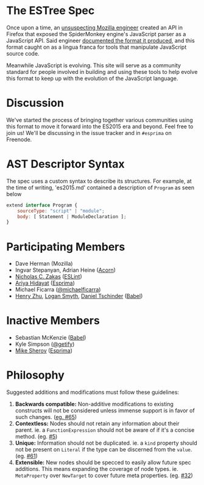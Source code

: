 # The ESTree Spec

Once upon a time, an [unsuspecting Mozilla engineer](http://calculist.org) created an API in Firefox that exposed the SpiderMonkey engine's JavaScript parser as a JavaScript API. Said engineer [documented the format it produced](https://developer.mozilla.org/en-US/docs/Mozilla/Projects/SpiderMonkey/Parser_API), and this format caught on as a lingua franca for tools that manipulate JavaScript source code.

Meanwhile JavaScript is evolving. This site will serve as a community standard for people involved in building and using these tools to help evolve this format to keep up with the evolution of the JavaScript language.

# Discussion

We've started the process of bringing together various communities using this format to move it forward into the ES2015 era and beyond. Feel free to join us! We'll be discussing in the issue tracker and in `#esprima` on Freenode.

# AST Descriptor Syntax

The spec uses a custom syntax to describe its structures.  For example, at the
time of writing, 'es2015.md' contained a description of `Program` as seen below

```js
extend interface Program {
    sourceType: "script" | "module";
    body: [ Statement | ModuleDeclaration ];
}
```

# Participating Members

* Dave Herman (Mozilla)
* Ingvar Stepanyan, Adrian Heine ([Acorn](https://github.com/acornjs/acorn))
* [Nicholas C. Zakas](https://github.com/nzakas) ([ESLint](https://github.com/eslint))
* [Ariya Hidayat](https://github.com/ariya) ([Esprima](https://github.com/jquery/esprima))
* Michael Ficarra ([@michaelficarra](https://github.com/michaelficarra))
* [Henry Zhu](https://github.com/hzoo), [Logan Smyth](https://github.com/loganfsmyth), [Daniel Tschinder](https://github.com/danez) ([Babel](https://github.com/babel))

# Inactive Members

* Sebastian McKenzie ([Babel](https://github.com/babel/babel))
* Kyle Simpson ([@getify](https://github.com/getify))
* [Mike Sherov](https://github.com/mikesherov) ([Esprima](https://github.com/jquery/esprima))

# Philosophy

Suggested additions and modifications must follow these guidelines:

1. **Backwards compatible:** Non-additive modifications to existing constructs will not be considered unless immense support is in favor of such changes. ([eg. #65](https://github.com/estree/estree/issues/65))
2. **Contextless:** Nodes should not retain any information about their parent. ie. a `FunctionExpression` should not be aware of if it's a concise method. (eg. [#5](https://github.com/estree/estree/issues/5))
3. **Unique:** Information should not be duplicated. ie. a `kind` property should not be present on `Literal` if the type can be discerned from the `value`. (eg. [#61](https://github.com/estree/estree/issues/61))
4. **Extensible:** New nodes should be specced to easily allow future spec additions. This means expanding the coverage of node types. ie. `MetaProperty` over `NewTarget` to cover future meta properties. (eg. [#32](https://github.com/estree/estree/pull/32))
